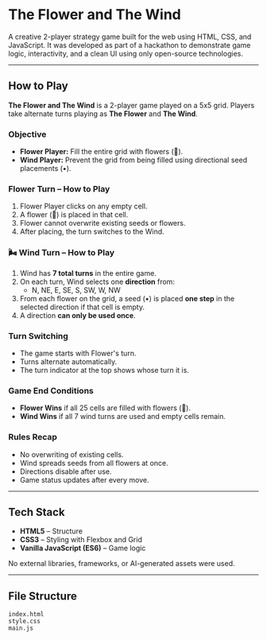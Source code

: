 #  The Flower and The Wind

A creative 2-player strategy game built for the web using HTML, CSS, and JavaScript. It was developed as part of a hackathon to demonstrate game logic, interactivity, and a clean UI using only open-source technologies.

---

##  How to Play

**The Flower and The Wind** is a 2-player game played on a 5x5 grid. Players take alternate turns playing as **The Flower** and **The Wind**.

###  Objective
- **Flower Player:** Fill the entire grid with flowers (🌸).
- **Wind Player:** Prevent the grid from being filled using directional seed placements (•).

###  Flower Turn – How to Play
1. Flower Player clicks on any empty cell.
2. A flower (🌸) is placed in that cell.
3. Flower cannot overwrite existing seeds or flowers.
4. After placing, the turn switches to the Wind.

### 🌬 Wind Turn – How to Play
1. Wind has **7 total turns** in the entire game.
2. On each turn, Wind selects one **direction** from:
   - N, NE, E, SE, S, SW, W, NW
3. From each flower on the grid, a seed (•) is placed **one step** in the selected direction if that cell is empty.
4. A direction **can only be used once**.

###  Turn Switching
- The game starts with Flower's turn.
- Turns alternate automatically.
- The turn indicator at the top shows whose turn it is.

###  Game End Conditions
- **Flower Wins** if all 25 cells are filled with flowers (🌸).
- **Wind Wins** if all 7 wind turns are used and empty cells remain.

###  Rules Recap
- No overwriting of existing cells.
- Wind spreads seeds from all flowers at once.
- Directions disable after use.
- Game status updates after every move.

---

##  Tech Stack
- **HTML5** – Structure
- **CSS3** – Styling with Flexbox and Grid
- **Vanilla JavaScript (ES6)** – Game logic

No external libraries, frameworks, or AI-generated assets were used.

---

##  File Structure
```
index.html
style.css
main.js
```


